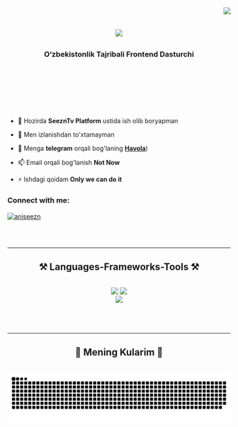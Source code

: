 <img align="right" src="https://visitor-badge.laobi.icu/badge?page_id=salesp07.salesp07" /> 
<h1 align="center">
    <img src="https://readme-typing-svg.herokuapp.com/?font=Righteous&size=35&center=true&vCenter=true&color=F70909&width=500&height=70&duration=4000&lines=Salom+Hammaga!+👋;+Ismim+Muhammad!;" />
</h1>

<h3 align="center">O‘zbekistonlik Tajribali Frontend Dasturchi</h3>
<br/>
<br/>
<br/>
<br/>
<img align="right" alt "Coding" width="400px" src="https://eapi.pcloud.com/getpubthumb?code=XZKh9PZao6tpmM6lDmT0TOtlxyykbquac17&linkpassword=undefined&size=1492x392&crop=0&type=auto"></img>
<br/><br/>

- 🔭 Hozirda **SeeznTv Platform** ustida ish olib boryapman

- 🌱 Men izlanishdan to'xtamayman

- 📝 Menga <b>telegram</b> orqali bog'laning [<b>Havola</b>](https://t.me/Muhammad_Linkdev))

- 📫 Email orqali bog'lanish **Not Now**

- ⚡ Ishdagi qoidam **Only we can do it**

<h3 align="left">Connect with me:</h3>
<p align="left">

 <a href="https://t.me/Muhammad_Linkdev" target="blank"><img align="center" src="https://img.icons8.com/3d-fluency/94/telegram.png" alt="aniseezn" height="40" width="40" /></a>
</p>
<br/><br/>
 <hr/>
 
<h2 align="center">⚒️ Languages-Frameworks-Tools ⚒️</h2>
<br/>
<div align="center">
    <img src="https://skillicons.dev/icons?i=html,css,bootstrap,sass,js,ts,jquery,react,redux" />
    <img src="https://skillicons.dev/icons?i=python" /><br>
    <img src="https://skillicons.dev/icons?i=git,github,vite,vscode" /><br>
</div>






<br/>
<br/>
<br/>
<hr/>









<div align="center">
  <h2>🐍 Mening Kularim 🐍</h2>
  <br>
  <img alt="snake eating my contributions" src="https://raw.githubusercontent.com/salesp07/salesp07/output/github-contribution-grid-snake.svg" />
  
  <br/><br/><br/>
</div>




